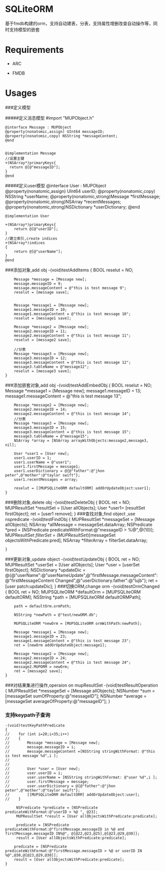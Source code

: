 # SQLiteORM
基于fmdb构建的orm，支持自动建表，分表，支持属性增删改查自动操作等，同时支持模型的嵌套

# Requirements

* ARC
- FMDB

# Usages

###定义模型

#####定义消息模型
    #import "MUPObject.h"

    @interface Message : MUPObject
    @property(nonatomic,assign) UInt64 messageID;
    @property(nonatomic,copy) NSString *messageContent;
    @end
  
    
    @implementation Message
    //设置主键
    +(NSArray*)primaryKeys{
      return @[@"messageID"];
    }
    @end
    
#####定义user模型
    @interface User : MUPObject
    @property(nonatomic,assign) UInt64 userID;
    @property(nonatomic,copy) NSString *userName;
    @property(nonatomic,strong)Message *firstMessage;
    @property(nonatomic,strong)NSArray *recentMessages;
    @property(nonatomic,strong)NSDictionary *userDictionary;
    @end
    
    @implementation User

    +(NSArray*)primaryKeys{
        return @[@"userID"];
    }
    //建立索引,create indices
    +(NSArray*)indices
    {
        return @[@"userName"];
    }
    @end

###添加对象,add obj
    -(void)testAddItems
    {
        BOOL reselut = NO;
        
        Message *message = [Message new];
        message.messageID = 9;
        message.messageContent = @"this is test message 9";
        reselut = [message save];

        
        Message *message1 = [Message new];
        message1.messageID = 10;
        message1.messageContent = @"this is test message 10";
        reselut = [message1 save];
        
        Message *message2 = [Message new];
        message2.messageID = 11;
        message2.messageContent = @"this is test message 11";
        reselut = [message2 save];
        
        //分表
        Message *message3 = [Message new];
        message3.messageID = 12;
        message3.messageContent = @"this is test message 12";
        message3.tableName = @"message12";
        reselut = [message3 save];
    }

###添加嵌套对象,add obj
    -(void)testAddEmbedObj
    {
        BOOL reselut = NO;
        Message *message1 = [Message new];
        message1.messageID = 13;
        message1.messageContent = @"this is test message 13";
        
        Message *message2 = [Message new];
        message2.messageID = 14;
        message2.messageContent = @"this is test message 14";
        //分表
        Message *message3 = [Message new];
        message3.messageID = 15;
        message3.messageContent = @"this is test message 15";
        message3.tableName = @"message15";
        NSArray *array = [NSArray arrayWithObjects:message2,message3, nil];
 
        User *user1 = [User new];
        user1.userID = 1;
        user1.userName = @"user1";
        user1.firstMessage = message1;
        user1.userDictionary = @{@"father":@"jhon peter",@"mother":@"taylor swift"};
        user1.recentMessages = array;
      
        reselut = [[MUPSQLiteORM defaultORM] addOrUpdateObject:user1];
    }
###删除对象,delete obj
    -(void)testDeleteObj
    {
        BOOL ret = NO;
        MUPResultSet *resultSet = [User allObjects];
        User *user1= [resultSet firstObject];
        ret =  [user1 remove];
    }
###查找对象,find object ,use nspredicate
    -(void)testFindObj
    {
        MUPResultSet *messageSet = [Message allObjects];
        NSArray *allMessage = messageSet.dataArray;
        NSPredicate *pred = [NSPredicate predicateWithFormat:@"messageID > %@",@(10)];
        MUPResultSet *filterSet =  (MUPResultSet*)[messageSet objectsWithPredicate:pred];
        NSArray *filterArray = filterSet.dataArray;
        
    }
###更新对象,update object
    -(void)testUpdateObj
    {
        BOOL ret = NO;
        MUPResultSet *userSet = [User allObjects];
        User *user = [userSet firstObject];
        NSDictionary *updateDic = @{@"userName":@"userNameUpdate",@"firstMessage.messageContent":@"firstMessageContent Changed",@"userDictionary.father":@"lujb"};
        ret = [user patch:updateDic];
    }
###切换ORM,change orm
    -(void)testOrmChanged
    {
        BOOL ret = NO;
        MUPSQLiteORM *defaultOrm = [MUPSQLiteORM defaultORM];
        NSString *path = [MUPSQLiteORM defaultORMPath];
        
        path = defaultOrm.ormPath;
        
        NSString *newPath = @"test/newORM.db";
        
        MUPSQLiteORM *newOrm = [MUPSQLiteORM ormWithPath:newPath];
        
        Message *message1 = [Message new];
        message1.messageID = 23;
        message1.messageContent = @"this is test message 23";
        ret = [newOrm addOrUpdateObject:message1];
        
        Message *message2 = [Message new];
        message2.messageID = 24;
        message2.messageContent = @"this is test message 24";
        message2.MUPORM = newOrm;
        ret = [message2 save];
    }
    
###对结果集进行操作,operaion on mupResultSet
    -(void)testResultOperation
    {
        MUPResultSet *messageSet = [Message allObjects];
        NSNumber *sum = [messageSet sumOfProperty:@"messageID"];
        NSNumber *average = [messageSet averageOfProperty:@"messageID"];
    }

###  支持keypath子查询

    -(void)testKeyPathPredicate
    {
    //    for (int i=20;i<35;i++)
    //    {
    //        Message *message = [Message new];
    //        message.messageID = i;
    //        message.messageContent =[NSString stringWithFormat: @"this is test message %d",i ];
    //        
    //        
    //        User *user = [User new];
    //        user.userID = i;
    //        user.userName = [NSString stringWithFormat: @"user %d",i ];
    //        user.firstMessage = message;
    //        user.userDictionary = @{@"father":@"jhon peter",@"mother":@"taylor swift"};
    //        [[MUPSQLiteORM defaultORM] addOrUpdateObject:user];
    //    }
    
         NSPredicate *predicate = [NSPredicate predicateWithFormat:@"userID > %@ ", @23];
         MUPResultSet *result = [User allObjectsWithPredicate:predicate];

         predicate = [NSPredicate predicateWithFormat:@"firstMessage.messageID in %@ and firstMessage.messageID IN%@", @[@22,@23,@25],@[@23,@29,@30]];
         result = [User allObjectsWithPredicate:predicate];
    
        predicate = [NSPredicate predicateWithFormat:@"firstMessage.messageID > %@ or userID IN %@",@30,@[@23,@29,@30]];
        result = [User allObjectsWithPredicate:predicate];
    }
